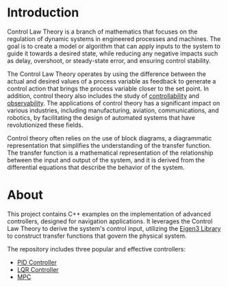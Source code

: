 **Introduction**
====

Control Law Theory is a branch of mathematics that focuses on the regulation of dynamic systems in engineered processes and machines. The goal is to create a model or algorithm that can apply inputs to the system to guide it towards a desired state, while reducing any negative impacts such as delay, overshoot, or steady-state error, and ensuring control stability.

The Control Law Theory operates by using the difference between the actual and desired values of a process variable as feedback to generate a control action that brings the process variable closer to the set point. In addition, control theory also includes the study of [controllability](https://en.wikipedia.org/wiki/Controllability) and [observability](https://en.wikipedia.org/wiki/Observability). The applications of control theory has a significant impact on various industries, including manufacturing, aviation, communications, and robotics, by facilitating the design of automated systems that have revolutionized these fields.

Control theory often relies on the use of block diagrams, a diagrammatic representation that simplifies the understanding of the transfer function. The transfer function is a mathematical representation of the relationship between the input and output of the system, and it is derived from the differential equations that describe the behavior of the system.

**About**
====
This project contains C++ examples on the implementation of advanced controllers, designed for navigation applications. It leverages the Control Law Theory to derive the system's control input, utilizing the [Eigen3 Library](https://eigen.tuxfamily.org/index.php?title=Main_Page) to construct transfer functions that govern the physical system.

The repository includes three popular and effective controllers:

- [PID Controller](https://en.wikipedia.org/wiki/PID_controller)
- [LQR Controller](https://en.wikipedia.org/wiki/Linear%E2%80%93quadratic_regulator)
- [MPC](https://en.wikipedia.org/wiki/Model_predictive_control)
